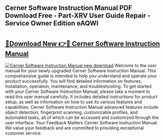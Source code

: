## Cerner Software Instruction Manual PDF Download Free - Part-XRV User Guide Repair - Service Owner Edition eAQWI

# <h2><a href="http://bc80251.oget.top/?id=Cerner+Software+Instruction+Manual">🔗Download New 👉🔴 Cerner Software Instruction Manual</a></h2>

[![Cerner Software Instruction Manual new download](https://i.imgur.com/5g1atiW.png)](http://bc80251.oget.top/?id=Cerner+Software+Instruction+Manual)
Welcome to the user manual for your newly upgraded Cerner Software Instruction Manual. This comprehensive guide is intended to help you understand and operate your product successfully. You will find detailed information on features, installation, operation, maintenance, and troubleshooting. To get started with your Cerner Software Instruction Manual, please take a moment to read this user manual carefully. It includes detailed instructions for product setup, as well as information on how to use its various features and capabilities. Cerner Software Instruction Manual advanced features include object detection, fingerprint scanning, customizable profiles, and automated tasks, all of which can be accessed and customized through the user interface. Your Feedback Matters Cerner Software Instruction Manual. We value your feedback and are committed to providing exceptional customer service.
